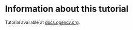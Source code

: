 Information about this tutorial
===============================
Tutorial available at
[docs.opencv.org](http://docs.opencv.org/trunk/doc/tutorials/introduction/linux_gcc_cmake/linux_gcc_cmake.html).

